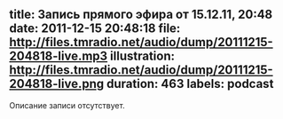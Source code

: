 title: Запись прямого эфира от 15.12.11, 20:48
date: 2011-12-15 20:48:18
file: http://files.tmradio.net/audio/dump/20111215-204818-live.mp3
illustration: http://files.tmradio.net/audio/dump/20111215-204818-live.png
duration: 463
labels: podcast
---
Описание записи отсутствует.
